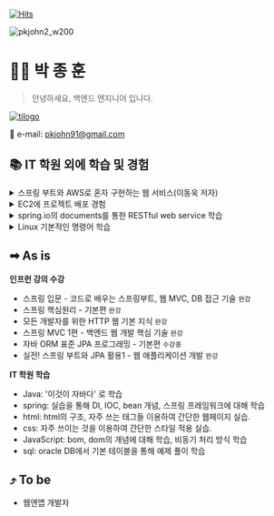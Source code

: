 <!-- github hits -->
[![Hits](https://hits.seeyoufarm.com/api/count/incr/badge.svg?url=https%3A%2F%2Fgithub.com%2Fpkjohn91&count_bg=%2379C83D&title_bg=%23555555&icon=github.svg&icon_color=%23E7E7E7&title=hits&edge_flat=false)](https://hits.seeyoufarm.com)

<!--commit interface-->
<!--![Anurag's GitHub stats](https://github-readme-stats.vercel.app/api?username=pkjohn91&hide=contribs,prs&show_icons=true&theme=radical)-->

![pkjohn2_w200](https://github.com/user-attachments/assets/a3644fe3-3949-45f4-9198-e552b5e49d7c)

# 🧑‍💻 박 종 훈
> 안녕하세요, 백엔드 엔지니어 입니다.

[![tilogo](https://github.com/pkjohn91/pkjohn91/assets/78454742/a7a04600-c511-46ea-a8b5-c8c1665bda24)](https://made-wep-society-by-john.tistory.com)

📧 e-mail: pkjohn91@gmail.com

## 📚 IT 학원 외에 학습 및 경험
<details>
<summary>스프링 부트와 AWS로 혼자 구현하는 웹 서비스(이동욱 저자)</summary>
  - springboot에서 테스트 코드 작성</br>
  - spring JPA 사용 경험</br>
  - spring security와 Auoth 2.0 사용자 인증을 통한 로그인을 구현</br>
  - AWS EC2 서버환경 구축, RDS 인스턴스 구축 경험</br>  
</details>
<details>
<summary>EC2에 프로젝트 배포 경험</summary>
  - Travis CI를 통해 git push시, 서버에 배포 자동화 경험</br>
</details>
<details>
<summary>spring.io의 documents를 통한 RESTful web service 학습</summary>
  - curl을 통한 게스트 정보 HTTP method 요청 방법 학습</br>
</details>
<details>
<summary>Linux 기본적인 명령어 학습</summary>
</details>

## ➡ As is
**인프런 강의 수강**
  - 스프링 입문 - 코드로 배우는 스프링부트, 웹 MVC, DB 접근 기술 ```완강```
  - 스프링 핵심원리 - 기본편 ```완강```
  - 모든 개발자를 위한 HTTP 웹 기본 지식 ```완강```
  - 스프링 MVC 1편 - 백엔드 웹 개발 핵심 기술 ```완강```
  - 자바 ORM 표준 JPA 프로그래밍 - 기본편 ```수강중```
  - 실전! 스프링 부트와 JPA 활용1 - 웹 애플리케이션 개발 ```완강```

**IT 학원 학습**
  - Java: '이것이 자바다' 로 학습
  - spring: 실습을 통해 DI, IOC, bean 개념, 스프링 프레임워크에 대해 학습
  - html: html의 구조, 자주 쓰는 태그들 이용하여 간단한 웹페이지 실습.
  - css: 자주 쓰이는 것을 이용하여 간단한 스타일 적용 실습.
  - JavaScript: bom, dom의 개념에 대해 학습, 비동기 처리 방식 학습
  - sql: oracle DB에서 기본 테이블을 통해 예제 풀이 학습


## ⤴ To be
  - 웹앤앱 개발자
